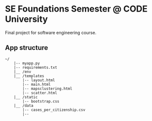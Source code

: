# SE Foundations Semester @ CODE University 
Final project for software engineering course. 

## App structure 

```
~/
    |-- myapp.py
    |-- requirements.txt
    |__ /env
    |__ /templates
        |-- layout.html
        |-- main.html
        |-- mapsclustering.html
        |-- scatter.html
    |__ /static
        |-- bootstrap.css
    |__ /data
        |-- cases_per_citizenship.csv
        |-- 
        
        
```